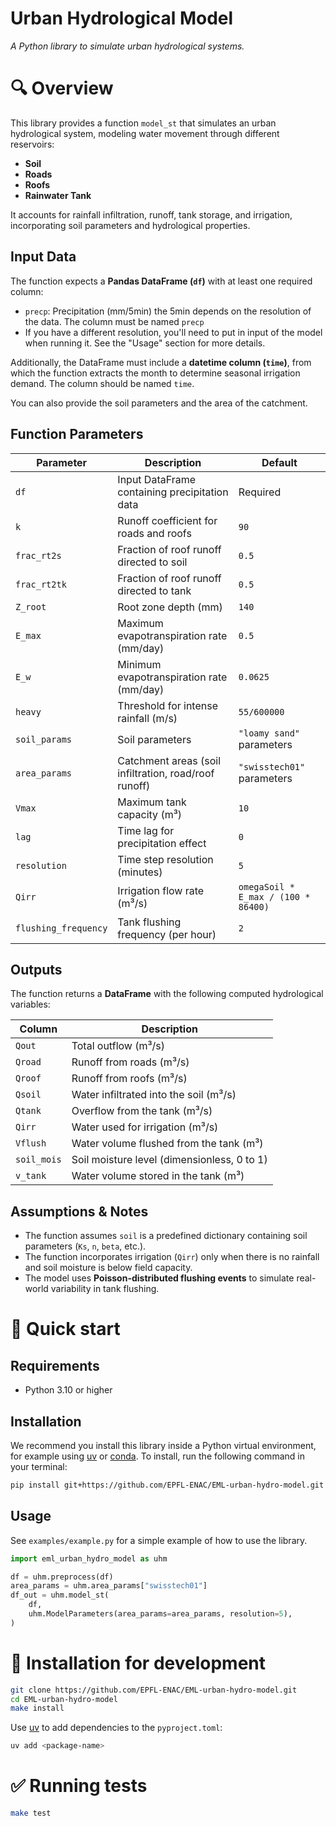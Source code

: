 # Urban Hydrological Model

_A Python library to simulate urban hydrological systems._


# 🔍 Overview

This library provides a function `model_st` that simulates an urban hydrological system, modeling water movement through different reservoirs:
- **Soil**
- **Roads**
- **Roofs**
- **Rainwater Tank**

It accounts for rainfall infiltration, runoff, tank storage, and irrigation, incorporating soil parameters and hydrological properties.


## Input Data

The function expects a **Pandas DataFrame (`df`)** with at least one required column:
- `precp`: Precipitation (mm/5min) the 5min depends on the resolution of the data. The column must be named `precp`
-  If you have a different resolution, you'll need to put in input of the model when running it. See the "Usage" section for more details.

Additionally, the DataFrame must include a **datetime column (`time`)**, from which the function extracts the month to determine seasonal irrigation demand. The column should be named `time`.

You can also provide the soil parameters and the area of the catchment.


## Function Parameters

| Parameter     | Description                                           | Default  |
|---------------|-------------------------------------------------------|----------|
| `df`          | Input DataFrame containing precipitation data         | Required |
| `k`           | Runoff coefficient for roads and roofs                | `90` |
| `frac_rt2s`   | Fraction of roof runoff directed to soil              | `0.5` |
| `frac_rt2tk`  | Fraction of roof runoff directed to tank              | `0.5` |
| `Z_root`      | Root zone depth (mm)                                  | `140` |
| `E_max`       | Maximum evapotranspiration rate (mm/day)              | `0.5` |
| `E_w`         | Minimum evapotranspiration rate (mm/day)              | `0.0625` |
| `heavy`       | Threshold for intense rainfall (m/s)                  | `55/600000` |
| `soil_params` | Soil parameters                                       | `"loamy sand"` parameters |
| `area_params` | Catchment areas (soil infiltration, road/roof runoff) | `"swisstech01"` parameters |
| `Vmax`        | Maximum tank capacity (m³)                            | `10` |
| `lag`         | Time lag for precipitation effect                     | `0` |
| `resolution`  | Time step resolution (minutes)                        | `5` |
| `Qirr`        | Irrigation flow rate (m³/s)                           | `omegaSoil * E_max / (100 * 86400)` |
| `flushing_frequency` | Tank flushing frequency (per hour)             | `2` |


## Outputs

The function returns a **DataFrame** with the following computed hydrological variables:

| Column        | Description                                      |
|--------------|--------------------------------------------------|
| `Qout`      | Total outflow (m³/s)                              |
| `Qroad`     | Runoff from roads (m³/s)                          |
| `Qroof`     | Runoff from roofs (m³/s)                          |
| `Qsoil`     | Water infiltrated into the soil (m³/s)            |
| `Qtank`     | Overflow from the tank (m³/s)                     |
| `Qirr`      | Water used for irrigation (m³/s)                  |
| `Vflush`    | Water volume flushed from the tank (m³)           |
| `soil_mois` | Soil moisture level (dimensionless, 0 to 1)       |
| `v_tank`    | Water volume stored in the tank (m³)              |


## Assumptions & Notes

- The function assumes `soil` is a predefined dictionary containing soil parameters (`Ks`, `n`, `beta`, etc.).
- The function incorporates irrigation (`Qirr`) only when there is no rainfall and soil moisture is below field capacity.
- The model uses **Poisson-distributed flushing events** to simulate real-world variability in tank flushing.


# 🐇 Quick start

## Requirements

- Python 3.10 or higher


## Installation

We recommend you install this library inside a Python virtual environment, for example using [uv](https://github.com/astral-sh/uv) or [conda](https://docs.conda.io/projects/conda/en/latest/user-guide/install/index.html). To install, run the following command in your terminal:
```bash
pip install git+https://github.com/EPFL-ENAC/EML-urban-hydro-model.git
```

## Usage

See `examples/example.py` for a simple example of how to use the library.

```python
import eml_urban_hydro_model as uhm

df = uhm.preprocess(df)
area_params = uhm.area_params["swisstech01"]
df_out = uhm.model_st(
    df,
    uhm.ModelParameters(area_params=area_params, resolution=5),
)
```


# 💾 Installation for development

```bash
git clone https://github.com/EPFL-ENAC/EML-urban-hydro-model.git
cd EML-urban-hydro-model
make install
```

Use [uv](https://github.com/astral-sh/uv) to add dependencies to the `pyproject.toml`:

```bash
uv add <package-name>
```


# ✅ Running tests

```bash
make test
```
